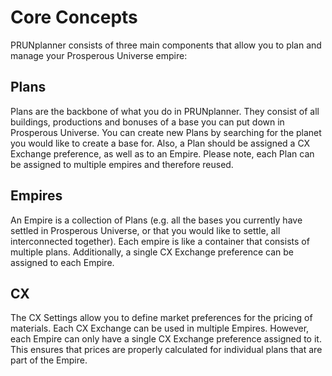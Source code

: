 # Core Concepts

PRUNplanner consists of three main components that allow you to plan and manage your Prosperous Universe empire:

## Plans

Plans are the backbone of what you do in PRUNplanner. They consist of all buildings, productions and bonuses of a base you can put down in Prosperous Universe. You can create new Plans by searching for the planet you would like to create a base for. Also, a Plan should be assigned a CX Exchange preference, as well as to an Empire. Please note, each Plan can be assigned to multiple empires and therefore reused.

## Empires

An Empire is a collection of Plans (e.g. all the bases you currently have settled in Prosperous Universe, or that you would like to settle, all interconnected together). Each empire is like a container that consists of multiple plans. Additionally, a single CX Exchange preference can be assigned to each Empire.

## CX

The CX Settings allow you to define market preferences for the pricing of materials. Each CX Exchange can be used in multiple Empires. However, each Empire can only have a single CX Exchange preference assigned to it. This ensures that prices are properly calculated for individual plans that are part of the Empire.
